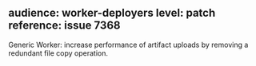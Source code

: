 audience: worker-deployers
level: patch
reference: issue 7368
---
Generic Worker: increase performance of artifact uploads by removing a redundant file copy operation.
